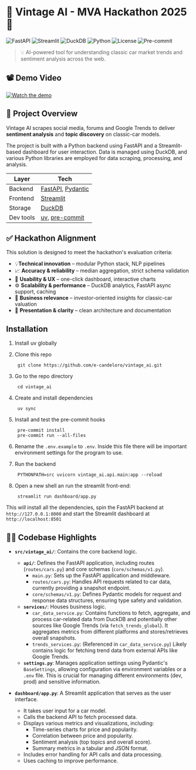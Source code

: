 # 🚗 Vintage AI - MVA Hackathon 2025 🧠

![FastAPI](https://img.shields.io/badge/FastAPI-005571?logo=fastapi&logoColor=white)
![Streamlit](https://img.shields.io/badge/Streamlit-FF4B4B?logo=streamlit&logoColor=white)
![DuckDB](https://img.shields.io/badge/DuckDB-yellow?logo=duckdb&logoColor=black)
![Python](https://img.shields.io/badge/Python-3.10%2B-blue?logo=python)
![License](https://img.shields.io/github/license/e-candeloro/vintage_ai)
![Pre-commit](https://img.shields.io/badge/Pre--commit-enabled-green)

> 💡 AI-powered tool for understanding classic car market trends and sentiment analysis across the web.

## 📽️ Demo Video
[![Watch the demo](https://img.shields.io/badge/▶️%20Watch%20Demo-video-ff0000)](media/vintage_ai_demo.mp4)




## 🧠 Project Overview

Vintage AI scrapes social media, forums and Google Trends to deliver **sentiment analysis** and **topic discovery** on classic-car models.

The project is built with a Python backend using FastAPI and a Streamlit-based dashboard for user interaction. Data is managed using DuckDB, and various Python libraries are employed for data scraping, processing, and analysis.

| Layer     | Tech                                                                                    |
| --------- | --------------------------------------------------------------------------------------- |
| Backend   | [FastAPI](https://fastapi.tiangolo.com/), [Pydantic](https://docs.pydantic.dev/latest/) |
| Frontend  | [Streamlit](https://streamlit.io/)                                                      |
| Storage   | [DuckDB](https://duckdb.org/)                                                           |
| Dev tools | [uv](https://github.com/astral-sh/uv), [pre-commit](https://pre-commit.com/)            |

## ✅ Hackathon Alignment

This solution is designed to meet the hackathon's evaluation criteria:

* 💡**Technical innovation** – modular Python stack, NLP pipelines  
* 📈 **Accuracy & reliability** – median aggregation, strict schema validation  
* 🎨 **Usability & UX** – one-click dashboard, interactive charts  
* ⚙️ **Scalability & performance** – DuckDB analytics, FastAPI async support, caching  
* 💼 **Business relevance** – investor-oriented insights for classic-car valuation  
* 📣 **Presentation & clarity** – clean architecture and documentation

## Installation

1. Install uv globally
2. Clone this repo

        git clone https://github.com/e-candeloro/vintage_ai.git

3. Go to the repo directory

        cd vintage_ai

4. Create and install dependencies
    
        uv sync

5. Install and test the pre-commit hooks

        pre-commit install
        pre-commit run --all-files

6. Rename the `.env.example` to `.env`. Inside this file there will be important environment settings for the program to use.  

7. Run the backend
   
        PYTHONPATH=src uvicorn vintage_ai.api.main:app --reload

8. Open a new shell an run the streamlit front-end:

        streamlit run dashboard/app.py

This will install all the dependencies, spin the FastAPI backend at `http://127.0.0.1:8000` and start the Streamlit dashboard at ` http://localhost:8501`




## 🧑‍💻 Codebase Highlights

*   **`src/vintage_ai/`**: Contains the core backend logic.
    *   **`api/`**: Defines the FastAPI application, including routes (`routes/cars.py`) and core schemas (`core/schemas/v1.py`).
        *   `main.py`: Sets up the FastAPI application and middleware.
        *   `routes/cars.py`: Handles API requests related to car data, currently providing a snapshot endpoint.
        *   `core/schemas/v1.py`: Defines Pydantic models for request and response data structures, ensuring type safety and validation.
    *   **`services/`**: Houses business logic.
        *   `car_data_service.py`: Contains functions to fetch, aggregate, and process car-related data from DuckDB and potentially other sources like Google Trends (via `fetch_trends_global`). It aggregates metrics from different platforms and stores/retrieves overall snapshots.
        *   `trends_services.py`: (Referenced in `car_data_service.py`) Likely contains logic for fetching trend data from external APIs like Google Trends.
    *   **`settings.py`**: Manages application settings using Pydantic's `BaseSettings`, allowing configuration via environment variables or a `.env` file. This is crucial for managing different environments (dev, prod) and sensitive information.

*   **`dashboard/app.py`**: A Streamlit application that serves as the user interface.
    *   It takes user input for a car model.
    *   Calls the backend API to fetch processed data.
    *   Displays various metrics and visualizations, including:
        *   Time-series charts for price and popularity.
        *   Correlation between price and popularity.
        *   Sentiment analysis (top topics and overall score).
        *   Summary metrics in a tabular and JSON format.
    *   Includes error handling for API calls and data processing.
    *   Uses caching to improve performance.
